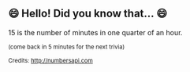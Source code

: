 ## 😄 Hello! Did you know that... 😄
15 is the number of minutes in one quarter of an hour.

<sup>(come back in 5 minutes for the next trivia)</sup>


<sup>Credits: http://numbersapi.com</sup>

